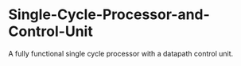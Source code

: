 # Single-Cycle-Processor-and-Control-Unit
A fully functional single cycle processor with a datapath control unit. 
